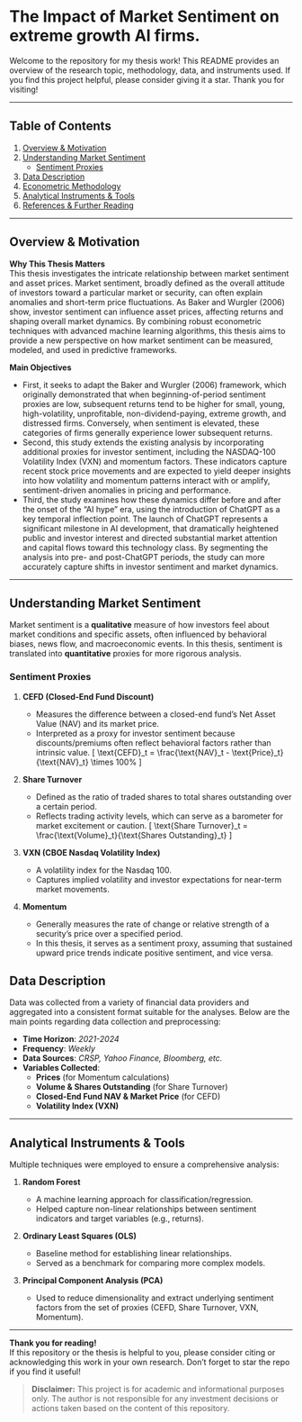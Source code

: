 # The Impact of Market Sentiment on extreme growth AI firms.

Welcome to the repository for my thesis work! This README provides an overview of the research topic, methodology, data, and instruments used. If you find this project helpful, please consider giving it a star. Thank you for visiting!

---

## Table of Contents
1. [Overview & Motivation](#overview--motivation)  
2. [Understanding Market Sentiment](#understanding-market-sentiment)  
   - [Sentiment Proxies](#sentiment-proxies)  
3. [Data Description](#data-description)  
4. [Econometric Methodology](#econometric-methodology)  
5. [Analytical Instruments & Tools](#analytical-instruments--tools)  
6. [References & Further Reading](#references--further-reading)

---

## Overview & Motivation

**Why This Thesis Matters**  
This thesis investigates the intricate relationship between market sentiment and asset prices. Market sentiment, broadly defined as the overall attitude of investors toward a particular market or security, can often explain anomalies and short-term price fluctuations. As Baker and Wurgler (2006) show, investor sentiment can influence asset prices, affecting returns and shaping overall market dynamics. By combining robust econometric techniques with advanced machine learning algorithms, this thesis aims to provide a new perspective on how market sentiment can be measured, modeled, and used in predictive frameworks.

**Main Objectives**  
- First, it seeks to adapt the Baker and Wurgler (2006) framework, which originally demonstrated that when beginning-of-period sentiment proxies are low, subsequent returns tend to be higher for small, young, high-volatility, unprofitable, non-dividend-paying, extreme growth, and distressed firms. Conversely, when sentiment is elevated, these categories of firms generally experience lower subsequent returns.
- Second, this study extends the existing analysis by incorporating additional proxies for investor sentiment, including the NASDAQ-100 Volatility Index (VXN) and momentum factors. These indicators capture recent stock price movements and are expected to yield deeper insights into how volatility and momentum patterns interact with or amplify, sentiment-driven anomalies in pricing and performance.
- Third, the study examines how these dynamics differ before and after the onset of the “AI hype” era, using the introduction of ChatGPT as a key temporal inflection point. The launch of ChatGPT represents a significant milestone in AI development, that dramatically heightened public and investor interest and directed substantial market attention and capital flows toward this technology class. By segmenting the analysis into pre- and post-ChatGPT periods, the study can more accurately capture shifts in investor sentiment and market dynamics. 
   
---

## Understanding Market Sentiment

Market sentiment is a **qualitative** measure of how investors feel about market conditions and specific assets, often influenced by behavioral biases, news flow, and macroeconomic events. In this thesis, sentiment is translated into **quantitative** proxies for more rigorous analysis.

### Sentiment Proxies

1. **CEFD (Closed-End Fund Discount)**  
   - Measures the difference between a closed-end fund’s Net Asset Value (NAV) and its market price.  
   - Interpreted as a proxy for investor sentiment because discounts/premiums often reflect behavioral factors rather than intrinsic value.
   \[
   \text{CEFD}_t = \frac{\text{NAV}_t - \text{Price}_t}{\text{NAV}_t} \times 100\%
   \]

2. **Share Turnover**  
   - Defined as the ratio of traded shares to total shares outstanding over a certain period.  
   - Reflects trading activity levels, which can serve as a barometer for market excitement or caution.
     \[
     \text{Share Turnover}_t = \frac{\text{Volume}_t}{\text{Shares Outstanding}_t}
     \]

4. **VXN (CBOE Nasdaq Volatility Index)**  
   - A volatility index for the Nasdaq 100.  
   - Captures implied volatility and investor expectations for near-term market movements.

5. **Momentum**  
   - Generally measures the rate of change or relative strength of a security’s price over a specified period.  
   - In this thesis, it serves as a sentiment proxy, assuming that sustained upward price trends indicate positive sentiment, and vice versa.


## Data Description

Data was collected from a variety of financial data providers and aggregated into a consistent format suitable for the analyses. Below are the main points regarding data collection and preprocessing:

- **Time Horizon**: *2021-2024*  
- **Frequency**: *Weekly*  
- **Data Sources**: *CRSP, Yahoo Finance, Bloomberg, etc.*  
- **Variables Collected**:  
  - **Prices** (for Momentum calculations)  
  - **Volume & Shares Outstanding** (for Share Turnover)  
  - **Closed-End Fund NAV & Market Price** (for CEFD)  
  - **Volatility Index (VXN)**

---

## Analytical Instruments & Tools

Multiple techniques were employed to ensure a comprehensive analysis:

1. **Random Forest**  
   - A machine learning approach for classification/regression.  
   - Helped capture non-linear relationships between sentiment indicators and target variables (e.g., returns).

2. **Ordinary Least Squares (OLS)**  
   - Baseline method for establishing linear relationships.  
   - Served as a benchmark for comparing more complex models.

3. **Principal Component Analysis (PCA)**  
   - Used to reduce dimensionality and extract underlying sentiment factors from the set of proxies (CEFD, Share Turnover, VXN, Momentum).
---



**Thank you for reading!**  
If this repository or the thesis is helpful to you, please consider citing or acknowledging this work in your own research. Don’t forget to star the repo if you find it useful!

> **Disclaimer:** This project is for academic and informational purposes only. The author is not responsible for any investment decisions or actions taken based on the content of this repository.

